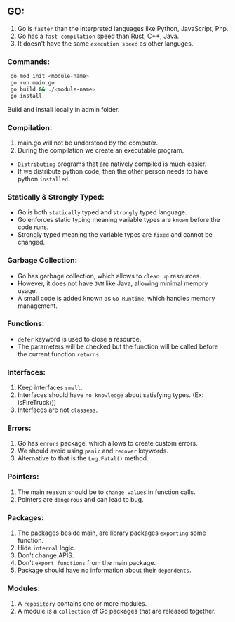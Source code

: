 ## GO:

1.  Go is `faster` than the interpreted languages like Python, JavaScript, Php.
2.  Go has a `fast compilation` speed than Rust, C++, Java.
3.  It doesn't have the same `execution speed` as other languges.

### Commands:

```bash
 go mod init <module-name>
 go run main.go
 go build && ./<module-name>
 go install
```

Build and install locally in admin folder.

### Compilation:

1. main.go will not be understood by the computer.
2. During the compilation we create an executable program.

- `Distributing` programs that are natively compiled is much easier.
- If we distribute python code, then the other person needs to have python `installed`.

### Statically & Strongly Typed:

- Go is both `statically` typed and `strongly` typed language.
- Go enforces static typing meaning variable types are `known` before the code runs.
- Strongly typed meaning the variable types are `fixed` and cannot be changed.

### Garbage Collection:

- Go has garbage collection, which allows to `clean up` resources.
- However, it does not have `JVM` like Java, allowing minimal memory usage.
- A small code is added known as `Go Runtime`, which handles memory management.

### Functions:

- `defer` keyword is used to close a resource.
- The parameters will be checked but the function will be called before the current function `returns`.

### Interfaces:

1. Keep interfaces `small`.
2. Interfaces should have `no knowledge` about satisfying types. (Ex: isFireTruck())
3. Interfaces are not `classess`.

### Errors:

1. Go has `errors` package, which allows to create custom errors.
2. We should avoid using `panic` and `recover` keywords.
3. Alternative to that is the `Log.Fatal()` method.

### Pointers:

1. The main reason should be to `change values` in function calls.
2. Pointers are `dangerous` and can lead to bug.

### Packages:

1. The packages beside main, are library packages `exporting` some function.
2. Hide `internal` logic.
3. Don't change APIS.
4. Don't `export functions` from the main package.
5. Package should have no information about their `dependents`.

### Modules:

1. A `repository` contains one or more modules.
2. A module is a `collection` of Go packages that are released together.
